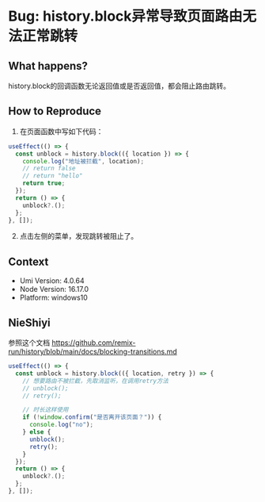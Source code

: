 # Bug: history.block异常导致页面路由无法正常跳转

## What happens?

history.block的回调函数无论返回值或是否返回值，都会阻止路由跳转。

## How to Reproduce

1. 在页面函数中写如下代码：

```javascript
useEffect(() => {
  const unblock = history.block(({ location }) => {
    console.log("地址被拦截", location);
    // return false
    // return "hello"
    return true;
  });
  return () => {
    unblock?.();
  };
}, []);
```

2. 点击左侧的菜单，发现跳转被阻止了。

## Context

- Umi Version: 4.0.64
- Node Version: 16.17.0
- Platform: windows10

## NieShiyi

参照这个文档 https://github.com/remix-run/history/blob/main/docs/blocking-transitions.md

```javascript
useEffect(() => {
  const unblock = history.block(({ location, retry }) => {
    // 想要路由不被拦截，先取消监听，在调用retry方法
    // unblock();
    // retry();

    // 时长这样使用
    if (!window.confirm("是否离开该页面？")) {
      console.log("no");
    } else {
      unblock();
      retry();
    }
  });
  return () => {
    unblock?.();
  };
}, []);
```

